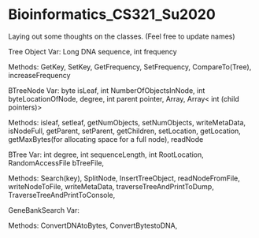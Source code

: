 # Bioinformatics_CS321_Su2020

Laying out some thoughts on the classes.  (Feel free to update names)

Tree Object
Var: Long DNA sequence, int frequency

Methods: GetKey, SetKey, GetFrequency, SetFrequency, CompareTo(Tree), increaseFrequency


BTreeNode
Var: byte isLeaf, int NumberOfObjectsInNode, int byteLocationOfNode, degree, int parent pointer, Array<TreeObjects>, Array< int (child pointers)>
  
Methods: isleaf, setleaf, getNumObjects, setNumObjects, writeMetaData, isNodeFull, getParent, setParent, getChildren, setLocation, getLocation, getMaxBytes(for allocating space for a full node), readNode


BTree
Var: int degree, int sequenceLength, int RootLocation, RandomAccessFile bTreeFile,

Methods: Search(key), SplitNode, InsertTreeObject, readNodeFromFile, writeNodeToFile, writeMetaData, traverseTreeAndPrintToDump, TraverseTreeAndPrintToConsole,


GeneBankSearch
Var: 

Methods: ConvertDNAtoBytes, ConvertBytestoDNA,
